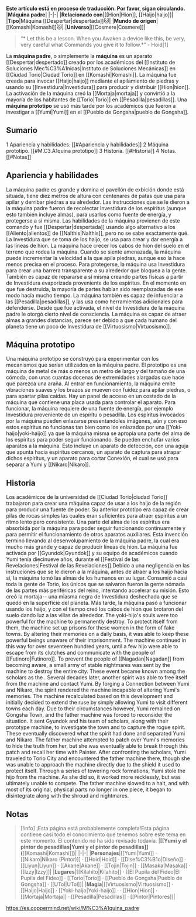 **Este artículo está en proceso de traducción. Por favor, sigan circulando.**
|**Máquina padre**|
|-|-|
|**Relacionado con**|[[Hion\|Hion]], [[Haijo\|haijo]]|
|**Tipo**|Máquina [[Despertar\|despertada]]🐱︎|
|**Mundo de origen**|[[Komashi\|Komashi]]🐱︎|
|**Universo**|[[Cosmere\|Cosmere]]|

>“* Let this be a lesson. When you Awaken a device like this, be very, very careful what Commands you give it to follow.*”
\- Hoid[1]


La **máquina padre**, o simplemente la **máquina** es un aparato [[Despertar\|despertado]] creado por los académicos del [[Instituto de Soluciones Mec%C3%A1nicas\|Instituto de Soluciones Mecánicas]] en [[Ciudad Torio\|Ciudad Torio]] en [[Komashi\|Komashi]]. La máquina fue creada para invocar [[Haijo\|haijo]] mediante el apilamiento de piedras y usando su [[Investidura\|Investidura]] para producir y distribuir [[Hion\|hion]]. La activación de la máquina creó la [[Mortaja\|mortaja]] y convirtió a la mayoría de los habitantes de [[Torio\|Torio]] en [[Pesadilla\|pesadillas]].
Una **máquina prototipo** se usó más tarde por los académicos que fueron a investigar a [[Yumi\|Yumi]] en el [[Pueblo de Gongsha\|pueblo de Gongsha]].

## Sumario

1 Apariencia y habilidades. [[#Apariencia y habilidades]] 
2 Máquina prototipo. [[#M.C3.A1quina prototipo]] 
3 Historia. [[#Historia]] 
4 Notas. [[#Notas]] 


## Apariencia y habilidades
La máquina padre es grande y domina el pavellón de exbición donde está situada, tiene diez metros de altura con centenares de patas que usa para apilar y derribar piedras a su alrededor.
Las instrucciones que se le dieron a la máquina padre fueron de recolectar Investidura de los espíritus (aunque esto también incluye almas), para usarlos como fuente de energía, y protegerse a sí misma. Las habilidades de la máquina provienen de este comando y fue [[Despertar\|despertada]] usando algo alternativo a los [[Aliento\|alientos]] de [[Nalthis\|Nalthis]], pero no se sabe exactamente qué. La Investidura que se toma de los haijo, se usa para crear y dar energía a las líneas de hion. La máquina hace crecer los cabos de hion del suelo en el terreno que rodea la máquina.
Cuando se siente amenazada, la máquina puede incrementar la velocidad a la que apila piedras, aunque eso la hace menos precisa en el proceso. Para protegerse, la máquina usa Investidura para crear una barrera transparente a su alrededor que bloquea a la gente. También es capaz de repararse a sí misma creando partes físicas a partir de Investidura evaporizada proveniente de los espíritus. En el momento en que fue destruida, la mayoría de partes habían sido reemplazadas de ese modo hacía mucho tiempo. La máquina también es capaz de infuenciar a las [[Pesadilla\|pesadillas]], y las usa como herramientas adicionales para defenderse. Desde que fue activada, el nivel de Investidura de la máquina padre le otorgó cierto nivel de consciencia.
La máquina es capaz de atraer almas a grandes distancias, parece ser debido a que cada humano del planeta tiene un poco de Investidura de [[Virtuosismo\|Virtuosismo]].

## Máquina prototipo
Una máquina prototipo se construyó para experimentar con los mecanismos que serían utilizados en la máquina padre. El prototipo es una máquina de metal de más o menos un metro de largo y del tamaño de una cómoda, con unas cuantas docenas de extremidades alargadas que hace que parezca una araña. Al entrar en funcionamiento, la máquina emite vibraciones suaves y los brazos se mueven con fuidez para apilar piedras, o para apartar pilas caídas. Hay un panel de acceso en un costado de la máquina que contiene una placa usada para controlar el aparato. Para funcionar, la máquina requiere de una fuente de energía, por ejemplo Investidura proveniente de un espíritu o pesadilla. Los espíritus invocados por la máquina pueden enlazarse presentandoles imágenes, aún y con eso estos espíritus no funcionas tan bien como los enlazados por una [[Yoki-haijo\|yoki-haijo]] ya que la máquina misma se apropia una parte del alma de los espíritus para poder seguir funcionando.
Se pueden enchufar varios aparatos a la máquina. Esto incluye un aparato de detección, con una aguja que apunta hacia espíritus cercanos, un aparato de captura para atrapar dichos espíritus, y un aparato para cortar Conexión, el cual se usó para separar a Yumi y [[Nikaro\|Nikaro]].

## Historia
Los académicos de la universidad de [[Ciudad Torio\|ciudad Torio]] trabajaron para crear una máquina capaz de usar a los haijo de la región para producir una fuente de poder. Su anterior prototipo era capaz de crear pilas de rocas simples las cuales eran suficientes para atraer espíritus a un ritmo lento pero consistente. Una parte del alma de los espíritus era absorbida por la máquina para poder seguir funcionando continuamente y para permitir el funcionamiento de otros aparatos auxiliares. Esta invención terminó llevando al desenvolupamiento de la máquina padre, la cual era mucho más grande y capaz de producir líneas de hion. La máquina fue activada por [[Gyundok\|Gyundok]] y su equipo de académicos cuando Yumi tenía diecinueve años, durante el [[Festival de las Revelaciones\|Festival de las Revelaciones]].Debido a una negligencia en las instruciones que se le dieron a la máquina, antes de atraer a los haijo hacia sí, la máquina tomó las almas de los humanos en su lugar. Consumió a casi toda la gente de Torio, los únicos que se salvaron fueron la gente nómada de las partes más periféricas del reino, intentando accelerar su misión. Esto creó la mortaja-- una miasma negra de Investidura deshechada que se quedó en la superficie del planeta. Más tarde, la máquina pasó a funcionar usando los haijo, y con el tiempo creó los cabos de hion que brotaron del suelo dando luz a las villas de alrededor.
The yoki-hijo's souls were too powerful for the machine to permanently destroy. To protect itself from them, the machine set up prisons for these women in the form of fake towns. By altering their memories on a daily basis, it was able to keep these powerful beings unaware of their imprisonment.
The machine continued in this way for over seventeen hundred years, until a few hijo were able to escape from its clutches and communicate with the people of [[Futinoro\|Futinoro]]. To prevent the people of [[Nagadan\|Nagadan]] from becoming aware, a small army of stable nightmares was sent by the machine to destroy the entire city. These event became known among the scholars as the .
Several decades later, another spirit was able to free itself from the machine and contact Yumi. By forging a Connection between Yumi and Nikaro, the spirit rendered the machine incapable of altering Yumi's memories. The machine recalculated based on this development and initially decided to extend the ruse by simply allowing Yumi to visit different towns each day. Due to their circumstances however, Yumi remained on Gongsha Town, and the father machine was forced to reconsider the situation. It sent Gyundok and his team of scholars, along with their prototype machine, to investigate the town and to capture the rogue spirit. These eventually discovered what the spirit had done and separated Yumi and Nikaro.
The father machine attempted to patch over Yumi's memories to hide the truth from her, but she was eventually able to break through this patch and recall her time with Painter. After confronting the scholars, Yumi traveled to Torio City and encountered the father machine there, though she was unable to approach the machine directly due to the shield it used to protect itself. Through a series of towering rock formations, Yumi stole the hijo from the machine. As she did so, it worked more recklessly, but was ultimately unable to compete. The father machine slowed to a halt, and with most of its original, physical parts no longer in one piece, it began to disintegrate along with the shroud and nightmares.

## Notas

> [!info] ¡Esta página está probablemente completa!Esta página contiene casi todo el conocimiento que tenemos sobre este tema en este momento.
El contenido no ha sido revisado todavía.
|**[[Yumi y el pintor de pesadillas\|Yumi y el pintor de pesadillas]] (**[[Komashi\|Komashi]]**)**|
|-|-|
|**Personajes**|[[Yumi\|Yumi]] · [[Nikaro\|Nikaro (Pintor)]] · [[Hoid\|Hoid]] · [[Dise%C3%B1o\|Diseño]] · [[Liyun\|Liyun]] · [[Akane\|Akane]] · [[Tojin\|Tojin]] · [[Masaka\|Masaka]] · [[Izzy\|Izzy]]|
|**Lugares**|[[Kilahito\|Kilahito]] · [[El Pupila del Fideo\|El Pupila del Fideo]] · [[Torio\|Torio]] · [[Pueblo de Gongsha\|Pueblo de Gongsha]] · [[UTol\|UTol]]|
|**Magia**|[[Virtuosismo\|Virtuosismo]] · [[Haijo\|Haijo]] · [[Yoki-haijo\|Yoki-haijo]] ·  · [[Hion\|Hion]] · [[Mortaja\|Mortaja]] · [[Pesadilla\|Pesadillas]] · [[Pintor\|Pintores]]|



https://es.coppermind.net/wiki/M%C3%A1quina_padre